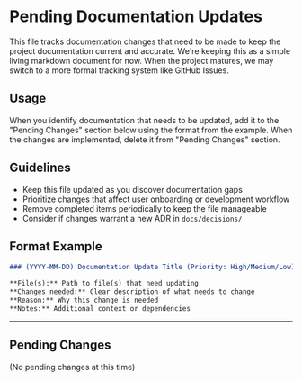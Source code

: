 # Pending Documentation Updates

This file tracks documentation changes that need to be made to keep the project documentation current and accurate.
We're keeping this as a simple living markdown document for now.
When the project matures, we may switch to a more formal tracking system like GitHub Issues.

## Usage

When you identify documentation that needs to be updated, add it to the "Pending Changes" section below using the format from the example.
When the changes are implemented, delete it from "Pending Changes" section.

## Guidelines

- Keep this file updated as you discover documentation gaps
- Prioritize changes that affect user onboarding or development workflow
- Remove completed items periodically to keep the file manageable
- Consider if changes warrant a new ADR in `docs/decisions/`

## Format Example

```markdown
### (YYYY-MM-DD) Documentation Update Title (Priority: High/Medium/Low)

**File(s):** Path to file(s) that need updating
**Changes needed:** Clear description of what needs to change
**Reason:** Why this change is needed
**Notes:** Additional context or dependencies
```

---

## Pending Changes

(No pending changes at this time)
